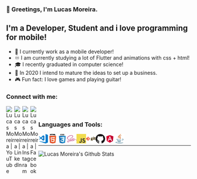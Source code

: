### 👋 Greetings, I'm Lucas Moreira.

## I'm a Developer, Student and i love programming for mobile!
- 💼 I currently work as a mobile developer!
- ♾️ I am currently studying a lot of Flutter and animations with css + html!
- 🎓 I recently graduated in computer science!
- 💭 In 2020 I intend to mature the ideas to set up a business.
- 🎮 Fun fact: I love games and playing guitar!

### Connect with me:

[<img align="left" alt="Lucas Moreira | YouTube" width="22px" src="https://cdn.jsdelivr.net/npm/simple-icons@v3/icons/youtube.svg" />][youtube]
[<img align="left" alt="Lucas Moreira | LinkedIn" width="22px" src="https://cdn.jsdelivr.net/npm/simple-icons@v3/icons/linkedin.svg" />][linkedin]
[<img align="left" alt="Lucas Moreira | Instagram" width="22px" src="https://cdn.jsdelivr.net/npm/simple-icons@v3/icons/instagram.svg" />][instagram]
[<img align="left" alt="Lucas Moreira | Facebook" width="22px" src="https://cdn.jsdelivr.net/npm/simple-icons@v3/icons/facebook.svg" />][facebook]

<br />

### Languages and Tools:
<img align="left" alt="Visual Studio Code" width="26px" src="https://raw.githubusercontent.com/github/explore/80688e429a7d4ef2fca1e82350fe8e3517d3494d/topics/visual-studio-code/visual-studio-code.png" />
<img align="left" alt="HTML5" width="26px" src="https://raw.githubusercontent.com/github/explore/80688e429a7d4ef2fca1e82350fe8e3517d3494d/topics/html/html.png" />
<img align="left" alt="CSS3" width="26px" src="https://raw.githubusercontent.com/github/explore/80688e429a7d4ef2fca1e82350fe8e3517d3494d/topics/css/css.png" />
<img align="left" alt="Sass" width="26px" src="https://raw.githubusercontent.com/github/explore/80688e429a7d4ef2fca1e82350fe8e3517d3494d/topics/sass/sass.png" />
<img align="left" alt="JavaScript" width="26px" src="https://raw.githubusercontent.com/github/explore/80688e429a7d4ef2fca1e82350fe8e3517d3494d/topics/javascript/javascript.png" />
<img align="left" alt="Git" width="26px" src="https://raw.githubusercontent.com/github/explore/80688e429a7d4ef2fca1e82350fe8e3517d3494d/topics/git/git.png" />
<img align="left" alt="GitHub" width="26px" src="https://raw.githubusercontent.com/github/explore/78df643247d429f6cc873026c0622819ad797942/topics/github/github.png" />
<img align="left" alt="Angular" width="26px" src="https://raw.githubusercontent.com/github/explore/80688e429a7d4ef2fca1e82350fe8e3517d3494d/topics/angular/angular.png" />
<img align="left" alt="Java" width="26px" src="https://raw.githubusercontent.com/github/explore/80688e429a7d4ef2fca1e82350fe8e3517d3494d/topics/java/java.png" />

<br />

---

<img align="left" alt="Lucas Moreira's Github Stats" src="https://github-readme-stats.vercel.app/api?username=lmoreira256&show_icons=true&hide_border=true" />

[linkedin]: https://www.linkedin.com/in/lucas-moreira-366a85142
[instagram]: https://www.instagram.com/lucasm110/
[youtube]: https://www.youtube.com/channel/UCK-QxdEXMOEj4RQALhFpUcQ?view_as=subscriber
[facebook]: https://www.facebook.com/profile.php?id=100006602430499
